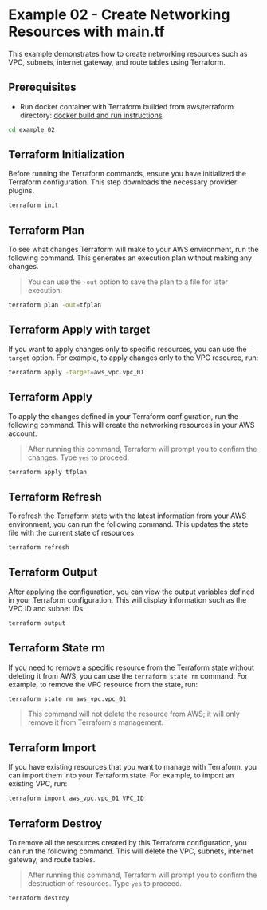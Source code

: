 # Example 02 - Create Networking Resources with main.tf

This example demonstrates how to create networking resources such as VPC, subnets, internet gateway, and route tables using Terraform.

## Prerequisites

- Run docker container with Terraform builded from aws/terraform directory: [docker build and run instructions](../README.md)

```bash
cd example_02
```

## Terraform Initialization

Before running the Terraform commands, ensure you have initialized the Terraform configuration. This step downloads the necessary provider plugins.

```bash
terraform init
```

## Terraform Plan

To see what changes Terraform will make to your AWS environment, run the following command. This generates an execution plan without making any changes.

> You can use the `-out` option to save the plan to a file for later execution:

```bash
terraform plan -out=tfplan
```

## Terraform Apply with target

If you want to apply changes only to specific resources, you can use the `-target` option. For example, to apply changes only to the VPC resource, run:

```bash
terraform apply -target=aws_vpc.vpc_01
```

## Terraform Apply

To apply the changes defined in your Terraform configuration, run the following command. This will create the networking resources in your AWS account.

> After running this command, Terraform will prompt you to confirm the changes. Type `yes` to proceed.

```bash
terraform apply tfplan
```

## Terraform Refresh

To refresh the Terraform state with the latest information from your AWS environment, you can run the following command. This updates the state file with the current state of resources.

```bash
terraform refresh
```

## Terraform Output

After applying the configuration, you can view the output variables defined in your Terraform configuration. This will display information such as the VPC ID and subnet IDs.

```bash
terraform output
```

## Terraform State rm

If you need to remove a specific resource from the Terraform state without deleting it from AWS, you can use the `terraform state rm` command. For example, to remove the VPC resource from the state, run:

```bash
terraform state rm aws_vpc.vpc_01
```

> This command will not delete the resource from AWS; it will only remove it from Terraform's management.

## Terraform Import

If you have existing resources that you want to manage with Terraform, you can import them into your Terraform state. For example, to import an existing VPC, run:

```bash
terraform import aws_vpc.vpc_01 VPC_ID
```

## Terraform Destroy

To remove all the resources created by this Terraform configuration, you can run the following command. This will delete the VPC, subnets, internet gateway, and route tables.

> After running this command, Terraform will prompt you to confirm the destruction of resources. Type `yes` to proceed.

```bash
terraform destroy
```
